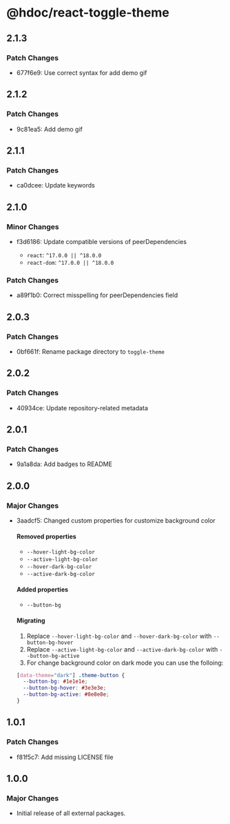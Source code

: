 # @hdoc/react-toggle-theme

## 2.1.3

### Patch Changes

- 677f6e9: Use correct syntax for add demo gif

## 2.1.2

### Patch Changes

- 9c81ea5: Add demo gif

## 2.1.1

### Patch Changes

- ca0dcee: Update keywords

## 2.1.0

### Minor Changes

- f3d6186: Update compatible versions of peerDependencies

  - `react`: `^17.0.0 || ^18.0.0`
  - `react-dom`: `^17.0.0 || ^18.0.0`

### Patch Changes

- a89f1b0: Correct misspelling for peerDependencies field

## 2.0.3

### Patch Changes

- 0bf661f: Rename package directory to `toggle-theme`

## 2.0.2

### Patch Changes

- 40934ce: Update repository-related metadata

## 2.0.1

### Patch Changes

- 9a1a8da: Add badges to README

## 2.0.0

### Major Changes

- 3aadcf5: Changed custom properties for customize background color

  #### Removed properties

  - `--hover-light-bg-color`
  - `--active-light-bg-color`
  - `--hover-dark-bg-color`
  - `--active-dark-bg-color`

  #### Added properties

  - `--button-bg`

  #### Migrating

  1. Replace `--hover-light-bg-color` and `--hover-dark-bg-color` with `--button-bg-hover`
  2. Replace `--active-light-bg-color` and `--active-dark-bg-color` with `--button-bg-active`
  3. For change background color on dark mode you can use the folloing:

  ```css
  [data-theme="dark"] .theme-button {
    --button-bg: #1e1e1e;
    --button-bg-hover: #3e3e3e;
    --button-bg-active: #8e8e8e;
  }
  ```

## 1.0.1

### Patch Changes

- f81f5c7: Add missing LICENSE file

## 1.0.0

### Major Changes

- Initial release of all external packages.
